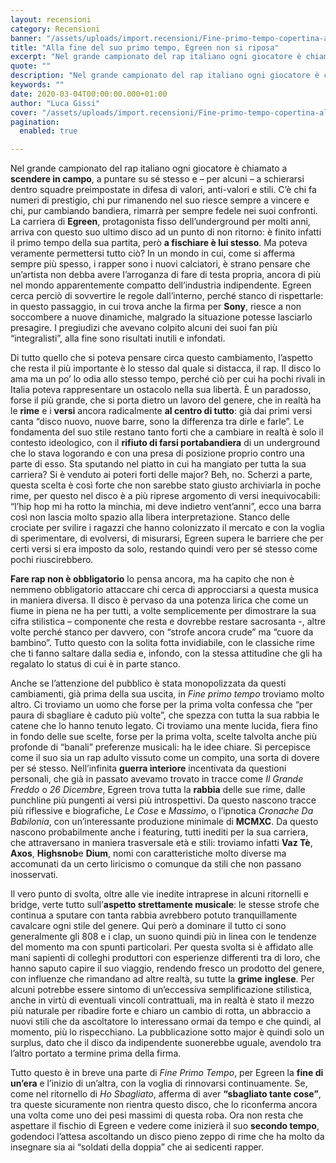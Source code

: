 ```yaml
---
layout: recensioni
category: Recensioni
banner: "/assets/uploads/import.recensioni/Fine-primo-tempo-copertina-album-1024x1024.jpg"
title: "Alla fine del suo primo tempo, Egreen non si riposa"
excerpt: "Nel grande campionato del rap italiano ogni giocatore è chiamato a scendere in campo, a puntare su sé stesso e – per alcuni – a schierarsi dentro squadre preimpostate in difesa di valori, anti-valori e stili. C’è chi fa numeri di prestigio, chi pur rimanendo nel suo riesce sempre a vincere e chi, pur cambiando bandiera, rimarrà per [&hellip"
quote: ""
description: "Nel grande campionato del rap italiano ogni giocatore è chiamato a scendere in campo, a puntare su sé stesso e – per alcuni – a schierarsi dentro squadre preimpostate in difesa di valori, anti-valori e stili. C’è chi fa numeri di prestigio, chi pur rimanendo nel suo riesce sempre a vincere e chi, pur cambiando bandiera, rimarrà per [&hellip"
keywords: ""
date: 2020-03-04T00:00:00.000+01:00
author: "Luca Gissi"
cover: "/assets/uploads/import.recensioni/Fine-primo-tempo-copertina-album-1024x1024.jpg"
pagination:
  enabled: true

---
```


Nel grande campionato del rap italiano ogni giocatore è chiamato a **scendere in campo**, a puntare su sé stesso e – per alcuni – a schierarsi dentro squadre preimpostate in difesa di valori, anti-valori e stili. C’è chi fa numeri di prestigio, chi pur rimanendo nel suo riesce sempre a vincere e chi, pur cambiando bandiera, rimarrà per sempre fedele nei suoi confronti. La carriera di **Egreen**, protagonista fisso dell’underground per molti anni, arriva con questo suo ultimo disco ad un punto di non ritorno: è finito infatti il primo tempo della sua partita, però **a fischiare è lui stesso**. Ma poteva veramente permettersi tutto ciò? In un mondo in cui, come si afferma sempre più spesso, i rapper sono i nuovi calciatori, è strano pensare che un’artista non debba avere l’arroganza di fare di testa propria, ancora di più nel mondo apparentemente compatto dell’industria indipendente. Egreen cerca perciò di sovvertire le regole dall’interno, perché stanco di rispettarle: in questo passaggio, in cui trova anche la firma per **Sony**, riesce a non soccombere a nuove dinamiche, malgrado la situazione potesse lasciarlo presagire. I pregiudizi che avevano colpito alcuni dei suoi fan più “integralisti”, alla fine sono risultati inutili e infondati.

Di tutto quello che si poteva pensare circa questo cambiamento, l’aspetto che resta il più importante è lo stesso dal quale si distacca, il rap. Il disco lo ama ma un po’ lo odia allo stesso tempo, perché ciò per cui ha pochi rivali in Italia poteva rappresentare un ostacolo nella sua libertà. È un paradosso, forse il più grande, che si porta dietro un lavoro del genere, che in realtà ha le **rime** e i **versi** ancora radicalmente **al centro di tutto**: già dai primi versi canta “disco nuovo, nuove barre, sono la differenza tra dirle e farle”. Le fondamenta del suo stile restano tanto forti che a cambiare in realtà è solo il contesto ideologico, con il **rifiuto di farsi portabandiera** di un underground che lo stava logorando e con una presa di posizione proprio contro una parte di esso. Sta sputando nel piatto in cui ha mangiato per tutta la sua carriera? Si è venduto ai poteri forti delle major? Beh, no. Scherzi a parte, questa scelta è così forte che non sarebbe stato giusto archiviarla in poche rime, per questo nel disco è a più riprese argomento di versi inequivocabili: “l’hip hop mi ha rotto la minchia, mi deve indietro vent’anni”, ecco una barra così non lascia molto spazio alla libera interpretazione. Stanco delle crociate per svilire i ragazzi che hanno colonizzato il mercato e con la voglia di sperimentare, di evolversi, di misurarsi, Egreen supera le barriere che per certi versi si era imposto da solo, restando quindi vero per sé stesso come pochi riuscirebbero.

**Fare rap non è obbligatorio** lo pensa ancora, ma ha capito che non è nemmeno obbligatorio attaccare chi cerca di approcciarsi a questa musica in maniera diversa. Il disco è pervaso da una potenza lirica che come un fiume in piena ne ha per tutti, a volte semplicemente per dimostrare la sua cifra stilistica – componente che resta e dovrebbe restare sacrosanta -, altre volte perché stanco per davvero, con “strofe ancora crude” ma “cuore da bambino”. Tutto questo con la solita fotta invidiabile, con le classiche rime che ti fanno saltare dalla sedia e, infondo, con la stessa attitudine che gli ha regalato lo status di cui è in parte stanco. 

Anche se l’attenzione del pubblico è stata monopolizzata da questi cambiamenti, già prima della sua uscita, in _Fine primo tempo_ troviamo molto altro. Ci troviamo un uomo che forse per la prima volta confessa che “per paura di sbagliare è caduto più volte”, che spezza con tutta la sua rabbia le catene che lo hanno tenuto legato. Ci troviamo una mente lucida, fiera fino in fondo delle sue scelte, forse per la prima volta, scelte talvolta anche più profonde di “banali” preferenze musicali: ha le idee chiare. Si percepisce come il suo sia un rap adulto vissuto come un compito, una sorta di dovere per sé stesso. Nell’infinita **guerra interiore** incentivata da questioni personali, che già in passato avevamo trovato in tracce come _Il Grande Freddo_ o _26 Dicembre_, Egreen trova tutta la **rabbia** delle sue rime, dalle punchline più pungenti ai versi più introspettivi. Da questo nascono tracce più riflessive e biografiche, _Le Cose_ e _Massimo_, o l’ipnotica _Cronache Da Babilonia_, con un’interessante produzione minimale di **MCMXC**. Da questo nascono probabilmente anche i featuring, tutti inediti per la sua carriera, che attraversano in maniera trasversale età e stili: troviamo infatti **Vaz Tè**, **Axos**, **Highsnob**e **Dium**, nomi con caratteristiche molto diverse ma accomunati da un certo liricismo o comunque da stili che non passano inosservati.

Il vero punto di svolta, oltre alle vie inedite intraprese in alcuni ritornelli e bridge, verte tutto sull’**aspetto strettamente musicale**: le stesse strofe che continua a sputare con tanta rabbia avrebbero potuto tranquillamente cavalcare ogni stile del genere. Qui però a dominare il tutto ci sono generalmente gli 808 e i clap, un suono quindi più in linea con le tendenze del momento ma con spunti particolari. Per questa svolta si è affidato alle mani sapienti di colleghi produttori con esperienze differenti tra di loro, che hanno saputo capire il suo viaggio, rendendo fresco un prodotto del genere, con influenze che rimandano ad altre realtà, su tutte la **grime** **inglese**. Per alcuni potrebbe essere sintomo di un’eccessiva semplificazione stilistica, anche in virtù di eventuali vincoli contrattuali, ma in realtà è stato il mezzo più naturale per ribadire forte e chiaro un cambio di rotta, un abbraccio a nuovi stili che da ascoltatore lo interessano ormai da tempo e che quindi, al momento, più lo rispecchiano. La pubblicazione sotto major è quindi solo un surplus, dato che il disco da indipendente suonerebbe uguale, avendolo tra l’altro portato a termine prima della firma. 

Tutto questo è in breve una parte di _Fine Primo Tempo_, per Egreen la **fine di un’era** e l’inizio di un’altra, con la voglia di rinnovarsi continuamente. Se, come nel ritornello di _Ho Sbagliato_, afferma di aver **“sbagliato tante cose”**, tra queste sicuramente non rientra questo disco, che lo riconferma ancora una volta come uno dei pesi massimi di questa roba. Ora non resta che aspettare il fischio di Egreen e vedere come inizierà il suo **secondo tempo**, godendoci l’attesa ascoltando un disco pieno zeppo di rime che ha molto da insegnare sia ai “soldati della doppia” che ai sedicenti rapper. 